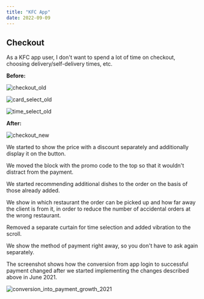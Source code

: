 ```yaml
---
title: "KFC App"
date: 2022-09-09
---
```


Checkout
--------

As a KFC app user, I don't want to spend a lot of time on checkout, choosing delivery/self-delivery times, etc.

**Before:**

![](image1.jpg "checkout_old")

![](image2.jpg "card_select_old")

![](image3.jpg "time_select_old")

**After:**

![](image4.jpg "checkout_new")

We started to show the price with a discount separately and additionally display it on the button.

We moved the block with the promo code to the top so that it wouldn't distract from the payment.

We started recommending additional dishes to the order on the basis of those already added.

We show in which restaurant the order can be picked up and how far away the client is from it, in order to reduce the number of accidental orders at the wrong restaurant.

Removed a separate curtain for time selection and added vibration to the scroll.

We show the method of payment right away, so you don't have to ask again separately.

The screenshot shows how the conversion from app login to successful payment changed after we started implementing the changes described above in June 2021.

![](image5.jpg "conversion_into_payment_growth_2021")
